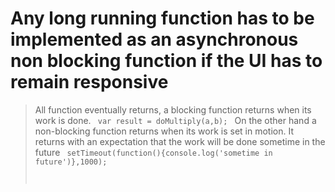 <!-- @format -->

# Any long running function has to be implemented as an asynchronous non blocking function if the UI has to remain responsive

> All function eventually returns, a blocking function returns when its work is done.
> <code>
> var result = doMultiply(a,b);
> </code>
> On the other hand a non-blocking function returns when its work is set in motion. It returns with an expectation that the work will
> be done sometime in the future
> <code>
> setTimeout(function(){console.log('sometime in future')},1000);
</code>